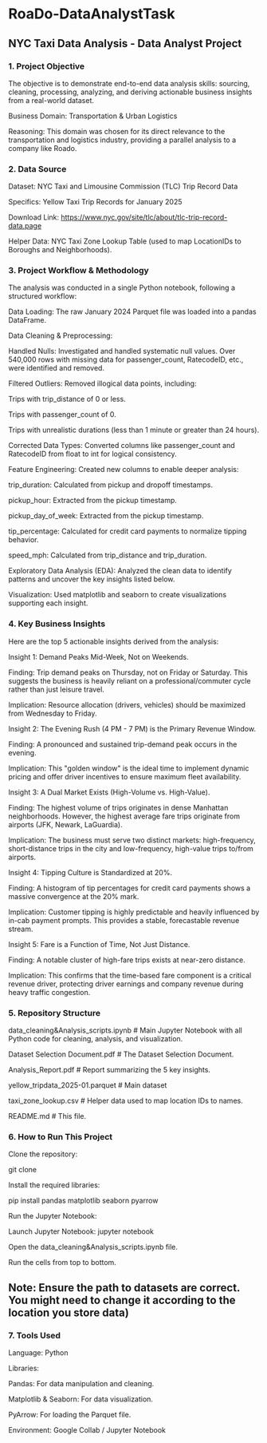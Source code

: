 # RoaDo-DataAnalystTask

## NYC Taxi Data Analysis - Data Analyst Project

### 1. Project Objective

The objective is to demonstrate end-to-end data analysis skills: sourcing, cleaning, processing, analyzing, and deriving actionable business insights from a real-world dataset.

Business Domain: Transportation & Urban Logistics

Reasoning: This domain was chosen for its direct relevance to the transportation and logistics industry, providing a parallel analysis to a company like Roado.

### 2. Data Source

Dataset: NYC Taxi and Limousine Commission (TLC) Trip Record Data

Specifics: Yellow Taxi Trip Records for January 2025

Download Link: https://www.nyc.gov/site/tlc/about/tlc-trip-record-data.page

Helper Data: NYC Taxi Zone Lookup Table (used to map LocationIDs to Boroughs and Neighborhoods).

### 3. Project Workflow & Methodology

The analysis was conducted in a single Python notebook, following a structured workflow:

Data Loading: The raw January 2024 Parquet file was loaded into a pandas DataFrame.

Data Cleaning & Preprocessing:

Handled Nulls: Investigated and handled systematic null values. Over 540,000 rows with missing data for passenger_count, RatecodeID, etc., were identified and removed.

Filtered Outliers: Removed illogical data points, including:

Trips with trip_distance of 0 or less.

Trips with passenger_count of 0.

Trips with unrealistic durations (less than 1 minute or greater than 24 hours).

Corrected Data Types: Converted columns like passenger_count and RatecodeID from float to int for logical consistency.

Feature Engineering: Created new columns to enable deeper analysis:

trip_duration: Calculated from pickup and dropoff timestamps.

pickup_hour: Extracted from the pickup timestamp.

pickup_day_of_week: Extracted from the pickup timestamp.

tip_percentage: Calculated for credit card payments to normalize tipping behavior.

speed_mph: Calculated from trip_distance and trip_duration.

Exploratory Data Analysis (EDA): Analyzed the clean data to identify patterns and uncover the key insights listed below.

Visualization: Used matplotlib and seaborn to create visualizations supporting each insight.

### 4. Key Business Insights

Here are the top 5 actionable insights derived from the analysis:

Insight 1: Demand Peaks Mid-Week, Not on Weekends.

Finding: Trip demand peaks on Thursday, not on Friday or Saturday. This suggests the business is heavily reliant on a professional/commuter cycle rather than just leisure travel.

Implication: Resource allocation (drivers, vehicles) should be maximized from Wednesday to Friday.

Insight 2: The Evening Rush (4 PM - 7 PM) is the Primary Revenue Window.

Finding: A pronounced and sustained trip-demand peak occurs in the evening.

Implication: This "golden window" is the ideal time to implement dynamic pricing and offer driver incentives to ensure maximum fleet availability.

Insight 3: A Dual Market Exists (High-Volume vs. High-Value).

Finding: The highest volume of trips originates in dense Manhattan neighborhoods. However, the highest average fare trips originate from airports (JFK, Newark, LaGuardia).

Implication: The business must serve two distinct markets: high-frequency, short-distance trips in the city and low-frequency, high-value trips to/from airports.

Insight 4: Tipping Culture is Standardized at 20%.

Finding: A histogram of tip percentages for credit card payments shows a massive convergence at the 20% mark.

Implication: Customer tipping is highly predictable and heavily influenced by in-cab payment prompts. This provides a stable, forecastable revenue stream.

Insight 5: Fare is a Function of Time, Not Just Distance.

Finding: A notable cluster of high-fare trips exists at near-zero distance.

Implication: This confirms that the time-based fare component is a critical revenue driver, protecting driver earnings and company revenue during heavy traffic congestion.

### 5. Repository Structure

data_cleaning&Analysis_scripts.ipynb     # Main Jupyter Notebook with all Python code for cleaning, analysis, and visualization.

Dataset Selection Document.pdf           # The Dataset Selection Document.

Analysis_Report.pdf                      # Report summarizing the 5 key insights.

yellow_tripdata_2025-01.parquet          # Main dataset

taxi_zone_lookup.csv                     # Helper data used to map location IDs to names.

README.md                                # This file.


### 6. How to Run This Project

Clone the repository:

git clone 


Install the required libraries:

pip install pandas matplotlib seaborn pyarrow


Run the Jupyter Notebook:

Launch Jupyter Notebook: jupyter notebook

Open the data_cleaning&Analysis_scripts.ipynb file.

Run the cells from top to bottom.

## Note: Ensure the path to datasets are correct. You might need to change it according to the location you store data)

### 7. Tools Used

Language: Python

Libraries:

Pandas: For data manipulation and cleaning.

Matplotlib & Seaborn: For data visualization.

PyArrow: For loading the Parquet file.

Environment: Google Collab / Jupyter Notebook
